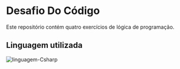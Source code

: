 # Desafio Do Código 

Este repositório contém quatro exercícios de lógica de programação.

## Linguagem utilizada

<img align="center" alt="linguagem-Csharp" src="https://img.shields.io/badge/C%23-a4048f?style=for-the-badge&logo=c-sharp&logoColor=white">
